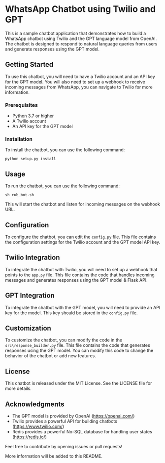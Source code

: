 # WhatsApp Chatbot using Twilio and GPT

This is a sample chatbot application that demonstrates how to build a WhatsApp chatbot using Twilio and the GPT language model from OpenAI. The chatbot is designed to respond to natural language queries from users and generate responses using the GPT model.

## Getting Started

To use this chatbot, you will need to have a Twilio account and an API key for the GPT model. You will also need to set up a webhook to receive incoming messages from WhatsApp, you can navigate to Twilio for more information.

### Prerequisites

- Python 3.7 or higher
- A Twilio account
- An API key for the GPT model

### Installation

To install the chatbot, you can use the following command:

`python setup.py install`

## Usage

To run the chatbot, you can use the following command:

`sh rub_bot.sh`

This will start the chatbot and listen for incoming messages on the webhook URL.

## Configuration

To configure the chatbot, you can edit the `config.py` file. This file contains the configuration settings for the Twilio account and the GPT model API key.

## Twilio Integration

To integrate the chatbot with Twilio, you will need to set up a webhook that points to the `app.py` file. This file contains the code that handles incoming messages and generates responses using the GPT model & Flask API.

## GPT Integration

To integrate the chatbot with the GPT model, you will need to provide an API key for the model. This key should be stored in the `config.py` file.

## Customization

To customize the chatbot, you can modify the code in the `src\response_builder.py` file. This file contains the code that generates responses using the GPT model. You can modify this code to change the behavior of the chatbot or add new features.

## License

This chatbot is released under the MIT License. See the LICENSE file for more details.

## Acknowledgments

- The GPT model is provided by OpenAI (https://openai.com/)
- Twilio provides a powerful API for building chatbots (https://www.twilio.com/)
- Redis provides a powerful No-SQL database for handling user states (https://redis.io/)

Feel free to contribute by opening issues or pull requests!

More information will be added to this README.
